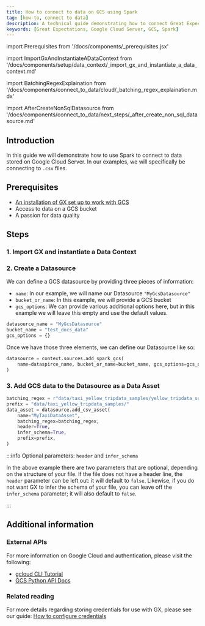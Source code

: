 ```yaml
---
title: How to connect to data on GCS using Spark
tag: [how-to, connect to data]
description: A technical guide demonstrating how to connect Great Expectations to dat stored on Google Cloud Server using Spark.
keywords: [Great Expectations, Google Cloud Server, GCS, Spark]
---
```


<!-- Import statements start here. -->
import Prerequisites from '/docs/components/_prerequisites.jsx'

<!-- ### 1. Import GX and instantiate a Data Context -->
import ImportGxAndInstantiateADataContext from '/docs/components/setup/data_context/_import_gx_and_instantiate_a_data_context.md'

<!-- ### 3. Add GCS data to the Datasource as a Data Asset -->
import BatchingRegexExplaination from '/docs/components/connect_to_data/cloud/_batching_regex_explaination.mdx'

<!-- Next steps -->
import AfterCreateNonSqlDatasource from '/docs/components/connect_to_data/next_steps/_after_create_non_sql_datasource.md'

## Introduction

In this guide we will demonstrate how to use Spark to connect to data stored on Google Cloud Server.  In our examples, we will specifically be connecting to `.csv` files.

## Prerequisites

<Prerequisites>

- [An installation of GX set up to work with GCS](/docs/guides/setup/optional_dependencies/cloud/how_to_set_up_gx_to_work_with_data_on_gcs.md)
- Access to data on a GCS bucket
- A passion for data quality

</Prerequisites> 

## Steps

### 1. Import GX and instantiate a Data Context

<ImportGxAndInstantiateADataContext />

### 2. Create a Datasource

We can define a GCS datasource by providing three pieces of information:
- `name`: In our example, we will name our Datasource `"MyGcsDatasource"`
- `bucket_or_name`: In this example, we will provide a GCS bucket
- `gcs_options`: We can provide various additional options here, but in this example we will leave this empty and use the default values.

```python title="Python code"
datasource_name = "MyGcsDatasource"
bucket_name = "test_docs_data"
gcs_options = {}
```

Once we have those three elements, we can define our Datasource like so:

```python title="Python code"
datasource = context.sources.add_spark_gcs(
    name=dataspirce_name, bucket_or_name=bucket_name, gcs_options=gcs_options
)
```

### 3. Add GCS data to the Datasource as a Data Asset

```python title = "Python code"
batching_regex = r"data/taxi_yellow_tripdata_samples/yellow_tripdata_sample_(?P<year>\d{4})-(?P<month>\d{2})\.csv"
prefix = "data/taxi_yellow_tripdata_samples/"
data_asset = datasource.add_csv_asset(
    name="MyTaxiDataAsset",
    batching_regex=batching_regex,
    header=True,
    infer_schema=True,
    prefix=prefix,
)
```

:::info Optional parameters: `header` and `infer_schema`

In the above example there are two parameters that are optional, depending on the structure of your file.  If the file does not have a header line, the `header` parameter can be left out: it will default to `false`.  Likewise, if you do not want GX to infer the schema of your file, you can leave off the `infer_schema` parameter; it will also default to `false`.

:::

<BatchingRegexExplaination storage_location_type="GCS bucket" />

<!-- ## Next steps
 
 <AfterCreateNonSqlDatasource /> -->

## Additional information

<!-- TODO: Add this once we have a script.
### Code examples

To see the full source code used for the examples in this guide, please reference the following scripts in our GitHub repository:
- [script_name.py](https://path/to/the/script/on/github.com)
-->

<!-- ### GX Python APIs
 
 For more information on the GX Python objects and APIs used in this guide, please reference the following pages of our public API documentation:
 
 - `get_context(...)`
 - `DataContext.datasources.add_spark_gcs(...)`
 - `Datasource.add_csv_asset(...)` -->

### External APIs

For more information on Google Cloud and authentication, please visit the following:
* [gcloud CLI Tutorial](https://cloud.google.com/storage/docs/reference/libraries)
* [GCS Python API Docs](https://googleapis.dev/python/storage/latest/index.html)

### Related reading

For more details regarding storing credentials for use with GX, please see our guide: [How to configure credentials](/docs/guides/setup/configuring_data_contexts/how_to_configure_credentials.md)